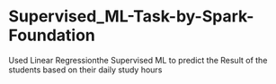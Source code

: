 # Supervised_ML-Task-by-Spark-Foundation
Used Linear Regressionthe Supervised ML to predict the Result of the students based on their daily study hours
